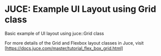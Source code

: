 # JUCE:  Example UI Layout using Grid class
Basic example of UI layout using juce::Grid class

For more details of the Grid and Flexbox layout classes in Juce, visit [https://docs.juce.com/master/tutorial_flex_box_grid.html]
